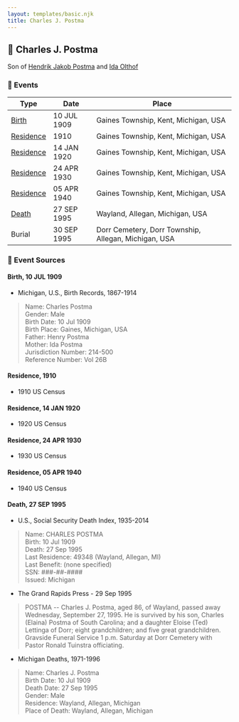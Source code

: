 ```yaml
---
layout: templates/basic.njk
title: Charles J. Postma
---
```

## 🔵 Charles J. Postma

Son of [Hendrik Jakob Postma](/people/3/31727152) and [Ida Olthof](/people/6/60020862)

### 📆 Events

Type | Date | Place
------ | ------ | ------
[Birth](#event-1ad648fc-1f5b-4911-b227-1bf386040827) | 10 JUL 1909 | Gaines Township, Kent, Michigan, USA
[Residence](#event-a805e580-4c95-47c0-b139-b22d17c2ce7d) | 1910 | Gaines Township, Kent, Michigan, USA
[Residence](#event-49a536f1-df6c-48ab-949f-06a97bbf1404) | 14 JAN 1920 | Gaines Township, Kent, Michigan, USA
[Residence](#event-abb523a3-d3ab-4f05-aed9-0480010fbb04) | 24 APR 1930 | Gaines Township, Kent, Michigan, USA
[Residence](#event-86bdbff8-bd5c-4687-b01e-774785100967) | 05 APR 1940 | Gaines Township, Kent, Michigan, USA
[Death](#event-83d73848-121a-4bd3-8552-c9712dadfacc) | 27 SEP 1995 | Wayland, Allegan, Michigan, USA
Burial | 30 SEP 1995 | Dorr Cemetery, Dorr Township, Allegan, Michigan, USA

### 📰 Event Sources

#### <a id="event-1ad648fc-1f5b-4911-b227-1bf386040827"></a> Birth, 10 JUL 1909
* Michigan, U.S., Birth Records, 1867-1914
>   
  > Name: Charles Postma  
  > Gender: Male  
  > Birth Date: 10 Jul 1909  
  > Birth Place: Gaines, Michigan, USA  
  > Father: Henry Postma  
  > Mother: Ida Postma  
  > Jurisdiction Number: 214-500  
  > Reference Number: Vol 26B  
  >

#### <a id="event-a805e580-4c95-47c0-b139-b22d17c2ce7d"></a> Residence, 1910
* 1910 US Census

#### <a id="event-49a536f1-df6c-48ab-949f-06a97bbf1404"></a> Residence, 14 JAN 1920
* 1920 US Census

#### <a id="event-abb523a3-d3ab-4f05-aed9-0480010fbb04"></a> Residence, 24 APR 1930
* 1930 US Census

#### <a id="event-86bdbff8-bd5c-4687-b01e-774785100967"></a> Residence, 05 APR 1940
* 1940 US Census

#### <a id="event-83d73848-121a-4bd3-8552-c9712dadfacc"></a> Death, 27 SEP 1995
* U.S., Social Security Death Index, 1935-2014
>   
  > Name: CHARLES POSTMA  
  > Birth: 10 Jul 1909  
  > Death: 27 Sep 1995  
  > Last Residence: 49348 (Wayland, Allegan, MI)  
  > Last Benefit: (none specified)  
  > SSN: ###-##-####  
  > Issued: Michigan
* The Grand Rapids Press  - 29 Sep 1995
>   
  > POSTMA -- Charles J. Postma, aged 86, of Wayland, passed away Wednesday, September 27, 1995. He is survived by his son, Charles (Elaina) Postma of South Carolina; and a daughter Eloise (Ted) Lettinga of Dorr; eight grandchildren; and five great grandchildren. Gravside Funeral Service 1 p.m. Saturday at Dorr Cemetery with Pastor Ronald Tuinstra officiating.
* Michigan Deaths, 1971-1996
>   
  > Name:  Charles J. Postma  
  > Birth Date: 10 Jul 1909  
  > Death Date: 27 Sep 1995  
  > Gender: Male  
  > Residence: Wayland, Allegan, Michigan  
  > Place of Death: Wayland, Allegan, Michigan
